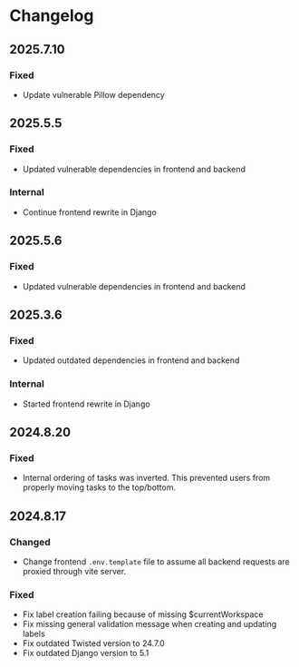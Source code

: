 <!--
SPDX-FileCopyrightText: 2024-2025 JWP Consulting GK

SPDX-License-Identifier: AGPL-3.0-or-later
-->

# Changelog

## 2025.7.10

### Fixed

- Update vulnerable Pillow dependency

## 2025.5.5

### Fixed

- Updated vulnerable dependencies in frontend and backend

### Internal

- Continue frontend rewrite in Django

## 2025.5.6

### Fixed

- Updated vulnerable dependencies in frontend and backend

## 2025.3.6

### Fixed

- Updated outdated dependencies in frontend and backend

### Internal

- Started frontend rewrite in Django

## 2024.8.20

### Fixed

- Internal ordering of tasks was inverted. This prevented users from properly
moving tasks to the top/bottom.

## 2024.8.17

### Changed

- Change frontend `.env.template` file to assume all backend requests are
  proxied through vite server.

### Fixed

- Fix label creation failing because of missing $currentWorkspace
- Fix missing general validation message when creating and updating labels
- Fix outdated Twisted version to 24.7.0
- Fix outdated Django version to 5.1
